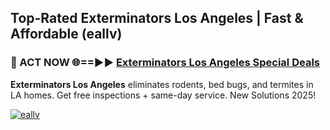 ## Top-Rated Exterminators Los Angeles | Fast & Affordable (eallv)

<h3>🐜 ACT NOW 🌐==►► <a href="https://tinyurl.com/2dysvsjj" rel="nofollow">Exterminators Los Angeles Special Deals</a></h3>

**Exterminators Los Angeles** eliminates rodents, bed bugs, and termites in LA homes. Get free inspections + same-day service. New Solutions 2025!

[![eallv](https://i.imgur.com/JCYaghj.jpeg)](https://tinyurl.com/2dysvsjj)